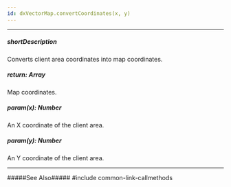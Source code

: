```yaml
---
id: dxVectorMap.convertCoordinates(x, y)
---
```

---
##### shortDescription
Converts client area coordinates into map coordinates.

##### return: Array<Number>
Map coordinates.

##### param(x): Number
An X coordinate of the client area.

##### param(y): Number
An Y coordinate of the client area.

---
#####See Also#####
#include common-link-callmethods